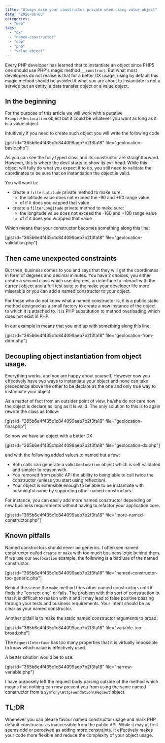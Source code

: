 ```yaml
---
title: "Always make your constructor private when using value object"
date: "2020-06-03"
categories: 
  - "web"
tags: 
  - "dx"
  - "named-constructor"
  - "oop"
  - "php"
  - "value-object"
---
```


Every PHP developer has learned that to instantiate an object since PHP5 one should use PHP's magic method `__construct`. But what most developers do not realise is that for a better DX usage, using by default this magic method should be avoided if what you are about to instantiate is not a service but an entity, a data transfer object or a value object.

## In the beginning

For the purpose of this article we will work with a putative `Example\Geolocation` object but it could be whatever you want as long as it is a value object.

Intuitively if you need to create such object you will write the following code

\[gist id="365b6e4f435c1c844099aeb7b2f3fa18" file="geolocation-basic.php"\]

As you can see the fully typed class and its constructor are straightforward. However, this is where the devil starts to show its evil head. While this object will fully do what you expect it to do, you still need to validate the coordinates to be sure that on instantiation the object is valid.

You will want to:

- create a `filterLatitude` private method to make sure:
    - the latitude value does not exceed the -90 and +90 range value
    - of if it does you capped that value
- create a `filterLongitude` private method to make sure:
    - the longitude value does not exceed the -180 and +180 range value
    - of if it does you wrapped that value

Which means that your constructor becomes something along this line:

\[gist id="365b6e4f435c1c844099aeb7b2f3fa18" file="geolocation-validation.php"\]

## Then came unexpected constraints

But then, business comes to you and says that they will get the coordinates in form of degrees and decimal minutes. You have 2 choices, you either create a second class which use degrees, an interface to interact with the current object and a full test suite to the make your developer life more miserable or you can add a named constructor to your object.

For those who do not know what a named constructor is, it is a public static method designed as a small factory to create a new instance of the object to which it is attached to. It is PHP substitution to method overloading which does not exist in PHP.

In our example in means that you end up with something along this line:

\[gist id="365b6e4f435c1c844099aeb7b2f3fa18" file="geolocation-from-ddm.php"\]

## Decoupling object instantiation from object usage.

Everything works, and you are happy about yourself. However now you effectively have two ways to instantiate your object and none can take precedence above the other to be declare as the one and only true way to instantiate your object.

As a matter of fact from an outsider point of view, he/she do not care how the object is declare as long as it is valid. The only solution to this is to again rewrite the class as follow:

\[gist id="365b6e4f435c1c844099aeb7b2f3fa18" file="geolocation-final.php"\]

So now we have an object with a better DX

\[gist id="365b6e4f435c1c844099aeb7b2f3fa18" file="geolocation-dx.php"\]

and with the following added values to named but a few:

- Both calls can generate a valid `Geolocation` object which is self validated and simpler to reason with.
- You removed from public API the ability to being able to call twice the constructor (unless you start using reflection).
- Your object is extensible enough to be able to be instantiate with meaningful name by supporting other named constructors.

For instance, you can easily add more named constructor depending on new business requirements without having to refactor your application core.

\[gist id="365b6e4f435c1c844099aeb7b2f3fa18" file="more-named-constructor.php"\]

## Known pitfalls

Named constructors should never be generics. I often see named constructor called `create` or `make` with too much business logic behind them. If we use our `Geolocation` example, the following is a bad use of the named constructor.

\[gist id="365b6e4f435c1c844099aeb7b2f3fa18" file="named-constructor-too-generic.php"\]

Behind the scene the `make` method tries other named constructors until it finds the "correct one" or fails. The problem with this sort of construction is that it is difficult to reason with it and it may lead to false positive passing through your tests and business requirements. Your intent should be as clear as your named constructor.

Another pitfall is to make the static named constructor arguments to broad.

\[gist id="365b6e4f435c1c844099aeb7b2f3fa18" file="variable-too-broad.php"\]

The `RequestInterface` has too many properties that it is virtually impossible to know which value is effectively used.

A better solution would be to use:

\[gist id="365b6e4f435c1c844099aeb7b2f3fa18" file="narrow-variable.php"\]

I have purposely left the request body parsing outside of the method which means that nothing can now prevent you from using the same named constructor from a `Symfony\HttpFoundation\Request` object.

## TL;DR

Whenever you can please favour named constructor usage and mark PHP default constructor as inaccessible from the public API. While it may at first seems odd or perceived as adding more constraints. It effectively makes your code more flexible and reduce the complexity of your object usage.
